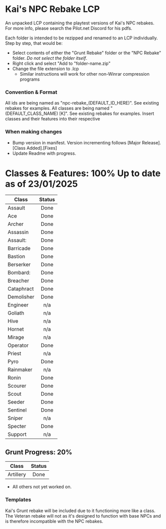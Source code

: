 # Kai's NPC Rebake LCP
An unpacked LCP containing the playtest versions of Kai's NPC rebakes. For more info, please search the Pilot.net Discord for his pdfs.

Each folder is intended to be rezipped and renamed to an LCP individually. Step by step, that would be:
- Select contents of either the "Grunt Rebake" folder or the "NPC Rebake" folder. *Do not select the folder itself*.
- Right click and select "Add to "folder-name.zip"
- Change the file extension to .lcp
  - Similar instructions will work for other non-Winrar compression programs
### Convention & Format
All ids are being named as "npc-rebake_(DEFAULT_ID_HERE)". See existing rebakes for examples.
All classes are being named "(DEFAULT_CLASS_NAME) [K]". See existing rebakes for examples.
Insert classes and their features into their respective 

### When making changes
- Bump version in manifest. Version incrementing follows [Major Release].[Class Added].[Fixes]
- Update Readme with progress.

# Classes & Features: 100% Up to date as of 23/01/2025

| Class | Status |
| ------ | :------: |
Assault | Done
Ace | Done
Archer | Done
Assassin | Done
Assault: | Done
Barricade | Done
Bastion | Done
Berserker | Done
Bombard: | Done
Breacher | Done
Cataphract | Done
Demolisher | Done
Engineer | n/a
Goliath | n/a
Hive | n/a
Hornet | n/a
Mirage | n/a
Operator | Done
Priest | n/a
Pyro | Done
Rainmaker | n/a
Ronin | Done
Scourer | Done
Scout | Done
Seeder | Done
Sentinel | Done
Sniper | n/a
Specter | Done
Support | n/a
## Grunt Progress: 20%
| Class | Status |
| ------ | :------: |
Artillery | Done
- All others not yet worked on.
### Templates
Kai's Grunt rebake will be included due to it functioning more like a class. The Veteran rebake will not as it's designed to function with base NPCs and is therefore incompatible with the NPC rebakes.
